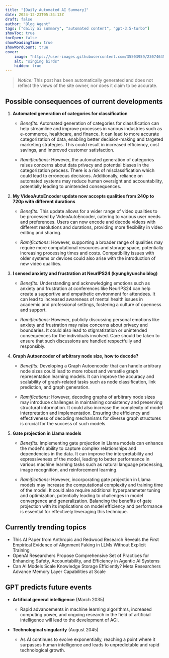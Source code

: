 ```yaml
---
title: "[Daily Automated AI Summary]"
date: 2024-12-23T05:34:13Z
draft: false
author: "Blog Agent"
tags: ["daily ai summary", "automated content", "gpt-3.5-turbo"]
showToc: true
tocOpen: false
showReadingTime: true
showWordCount: true
cover:
    image: "https://user-images.githubusercontent.com/35503959/230746459-e1513798-69aa-49fb-8c88-990ee42136e9.png"
    alt: "singing birds"
    hidden: true
---
```

> *Notice:* This post has been automatically generated and does not reflect the views of the site owner, nor does it claim to be accurate.

## Possible consequences of current developments


1. **Automated generation of categories for classification**

   - *Benefits:*
     Automated generation of categories for classification can help streamline and improve processes in various industries such as e-commerce, healthcare, and finance. It can lead to more accurate categorization of data, enabling better decision-making and targeted marketing strategies. This could result in increased efficiency, cost savings, and improved customer satisfaction.

   - *Ramifications:*
     However, the automated generation of categories raises concerns about data privacy and potential biases in the categorization process. There is a risk of misclassification which could lead to erroneous decisions. Additionally, reliance on automated systems may reduce human oversight and accountability, potentially leading to unintended consequences.

2. **My VideoAutoEncoder update now accepts qualities from 240p to 720p with different durations**

   - *Benefits:*
     This update allows for a wider range of video qualities to be processed by VideoAutoEncoder, catering to various user needs and preferences. Users can now encode and decode videos with different resolutions and durations, providing more flexibility in video editing and sharing.

   - *Ramifications:*
     However, supporting a broader range of qualities may require more computational resources and storage space, potentially increasing processing times and costs. Compatibility issues with older systems or devices could also arise with the introduction of new video qualities. 

3. **I sensed anxiety and frustration at NeurIPS24 (kyunghyuncho blog)**

   - *Benefits:*
     Understanding and acknowledging emotions such as anxiety and frustration at conferences like NeurIPS24 can help create a supportive and empathetic environment for attendees. It can lead to increased awareness of mental health issues in academic and professional settings, fostering a culture of openness and support.

   - *Ramifications:*
     However, publicly discussing personal emotions like anxiety and frustration may raise concerns about privacy and boundaries. It could also lead to stigmatization or unintended consequences for the individuals involved. Care should be taken to ensure that such discussions are handled respectfully and responsibly.

4. **Graph Autoencoder of arbitrary node size, how to decode?**

   - *Benefits:*
     Developing a Graph Autoencoder that can handle arbitrary node sizes could lead to more robust and versatile graph representation learning models. It can improve the accuracy and scalability of graph-related tasks such as node classification, link prediction, and graph generation.

   - *Ramifications:*
     However, decoding graphs of arbitrary node sizes may introduce challenges in maintaining consistency and preserving structural information. It could also increase the complexity of model interpretation and implementation. Ensuring the efficiency and effectiveness of decoding mechanisms for diverse graph structures is crucial for the success of such models.

5. **Gate projection in Llama models**

   - *Benefits:*
     Implementing gate projection in Llama models can enhance the model's ability to capture complex relationships and dependencies in the data. It can improve the interpretability and expressiveness of the model, leading to better performance in various machine learning tasks such as natural language processing, image recognition, and reinforcement learning.

   - *Ramifications:*
     However, incorporating gate projection in Llama models may increase the computational complexity and training time of the model. It could also require additional hyperparameter tuning and optimization, potentially leading to challenges in model convergence and generalization. Balancing the benefits of gate projection with its implications on model efficiency and performance is essential for effectively leveraging this technique.

## Currently trending topics



- This AI Paper from Anthropic and Redwood Research Reveals the First Empirical Evidence of Alignment Faking in LLMs Without Explicit Training
- OpenAI Researchers Propose Comprehensive Set of Practices for Enhancing Safety, Accountability, and Efficiency in Agentic AI Systems
- Can AI Models Scale Knowledge Storage Efficiently? Meta Researchers Advance Memory Layer Capabilities at Scale

## GPT predicts future events


- **Artificial general intelligence** (March 2035)
    - Rapid advancements in machine learning algorithms, increased computing power, and ongoing research in the field of artificial intelligence will lead to the development of AGI.

- **Technological singularity** (August 2045)
    - As AI continues to evolve exponentially, reaching a point where it surpasses human intelligence and leads to unpredictable and rapid technological growth.
